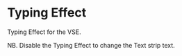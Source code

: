 # Typing Effect
Typing Effect for the VSE.

NB. Disable the Typing Effect to change the Text strip text.
